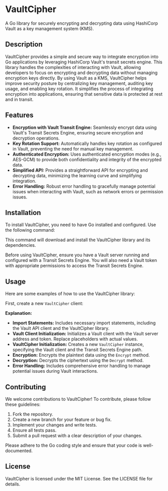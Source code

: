 # VaultCipher

A Go library for securely encrypting and decrypting data using HashiCorp Vault as a key management system (KMS).

## Description

VaultCipher provides a simple and secure way to integrate encryption into Go applications by leveraging HashiCorp Vault's transit secrets engine. This library handles the complexities of interacting with Vault, allowing developers to focus on encrypting and decrypting data without managing encryption keys directly. By using Vault as a KMS, VaultCipher helps improve security posture by centralizing key management, auditing key usage, and enabling key rotation. It simplifies the process of integrating encryption into applications, ensuring that sensitive data is protected at rest and in transit.

## Features

*   **Encryption with Vault Transit Engine:** Seamlessly encrypt data using Vault's Transit Secrets Engine, ensuring secure encryption and decryption operations.
*   **Key Rotation Support:** Automatically handles key rotation as configured in Vault, preventing the need for manual key management.
*   **Authenticated Encryption:** Uses authenticated encryption modes (e.g., AES-GCM) to provide both confidentiality and integrity of the encrypted data.
*   **Simplified API:** Provides a straightforward API for encrypting and decrypting data, minimizing the learning curve and simplifying integration.
*   **Error Handling:** Robust error handling to gracefully manage potential issues when interacting with Vault, such as network errors or permission issues.

## Installation

To install VaultCipher, you need to have Go installed and configured. Use the following command:



This command will download and install the VaultCipher library and its dependencies.

Before using VaultCipher, ensure you have a Vault server running and configured with a Transit Secrets Engine. You will also need a Vault token with appropriate permissions to access the Transit Secrets Engine.

## Usage

Here are some examples of how to use the VaultCipher library:

First, create a new `VaultCipher` client:



**Explanation:**

*   **Import Statements:** Includes necessary import statements, including the Vault API client and the VaultCipher library.
*   **Vault Client Initialization:** Initializes a Vault client with the Vault server address and token.  Replace placeholders with actual values.
*   **VaultCipher Initialization:** Creates a new `VaultCipher` instance, specifying the Vault client and the Transit Secrets Engine path.
*   **Encryption:** Encrypts the plaintext data using the `Encrypt` method.
*   **Decryption:** Decrypts the ciphertext using the `Decrypt` method.
*   **Error Handling:** Includes comprehensive error handling to manage potential issues during Vault interactions.

## Contributing

We welcome contributions to VaultCipher! To contribute, please follow these guidelines:

1.  Fork the repository.
2.  Create a new branch for your feature or bug fix.
3.  Implement your changes and write tests.
4.  Ensure all tests pass.
5.  Submit a pull request with a clear description of your changes.

Please adhere to the Go coding style and ensure that your code is well-documented.

## License

VaultCipher is licensed under the MIT License. See the LICENSE file for details.
